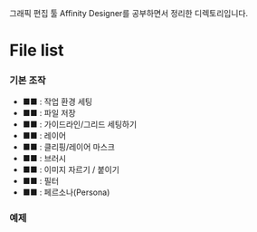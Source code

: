 그래픽 편집 툴 Affinity Designer를 공부하면서 정리한 디렉토리입니다.

# File list

### 기본 조작
* ■■ : 작업 환경 세팅
* ■■ : 파일 저장
* ■■ : 가이드라인/그리드 세팅하기
* ■■ : 레이어
* ■■ : 클리핑/레이어 마스크
* ■■ : 브러시
* ■■ : 이미지 자르기 / 붙이기
* ■■ : 필터
* ■■ : 페르소나(Persona)

### 예제

